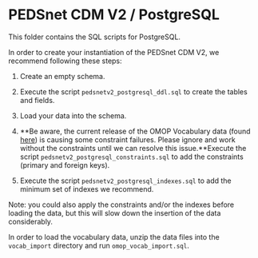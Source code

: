 # PEDSnet CDM V2 / PostgreSQL

This folder contains the SQL scripts for PostgreSQL. 

In order to create your instantiation of the PEDSnet CDM V2, we recommend following these steps:

1. Create an empty schema.

2. Execute the script `pedsnetv2_postgresql_ddl.sql` to create the tables and fields.

3. Load your data into the schema.

4. **Be aware, the current release of the OMOP Vocabulary data (found [here](https://github.com/PEDSnet/Data_Models/tree/master/PEDSnet#omop-v5-vocabulary-for-version-2)) is causing some constraint failures. Please ignore and work without the constraints until we can resolve this issue.**Execute the script `pedsnetv2_postgresql_constraints.sql` to add the constraints (primary and foreign keys). 

5. Execute the script `pedsnetv2_postgresql_indexes.sql` to add the minimum set of indexes we recommend.

Note: you could also apply the constraints and/or the indexes before loading the data, but this will slow down the insertion of the data considerably.

In order to load the vocabulary data, unzip the data files into the `vocab_import` directory and run `omop_vocab_import.sql`.
